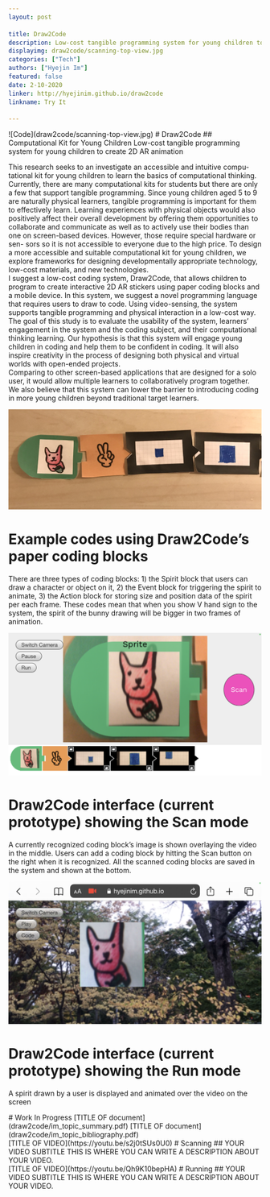 ```yaml
---
layout: post

title: Draw2Code
description: Low-cost tangible programming system for young children to create 2D AR animation
displayimg: draw2code/scanning-top-view.jpg
categories: ["Tech"]
authors: ["Hyejin Im"]
featured: false
date: 2-10-2020
linker: http://hyejinim.github.io/draw2code
linkname: Try It

---
```



<!--IMAGE_TEXT_OVERLAY creates a image with a text box over it--------------------->
<div class="image_text_overlay" markdown="1">
![Code](draw2code/scanning-top-view.jpg)
# Draw2Code 
## Computational Kit for Young Children
Low-cost tangible programming system for young children to create 2D AR animation
</div>

<!--document creates a grid of documentss--------------------->
<div class="free_write" markdown="1">


This research seeks to an investigate an accessible and intuitive compu- tational kit for young children to learn the basics of computational thinking. Currently, there are many computational kits for students but there are only a few that support tangible programming. Since young children aged 5 to 9 are naturally physical learners, tangible programming is important for them to effectively learn. Learning experiences with physical objects would also positively affect their overall development by offering them opportunities to collaborate and communicate as well as to actively use their bodies than one on screen-based devices. However, those require special hardware or sen- sors so it is not accessible to everyone due to the high price. To design a more accessible and suitable computational kit for young children, we explore frameworks for designing developmentally appropriate technology, low-cost materials, and new technologies.
<br> I suggest a low-cost coding system, Draw2Code, that allows children to program to create interactive 2D AR stickers using paper coding blocks and a mobile device. In this system, we suggest a novel programming language that requires users to draw to code. Using video-sensing, the system supports tangible programming and physical interaction in a low-cost way.
<br> The goal of this study is to evaluate the usability of the system, learners’ engagement in the system and the coding subject, and their computational thinking learning. Our hypothesis is that this system will engage young children in coding and help them to be confident in coding. It will also inspire creativity in the process of designing both physical and virtual worlds with open-ended projects.
<br> Comparing to other screen-based applications that are designed for a solo user, it would allow multiple learners to collaboratively program together. We also believe that this system can lower the barrier to introducing coding in more young children beyond traditional target learners.

![Code](draw2code/code.jpg)
# Example codes using Draw2Code’s paper coding blocks
There are three types of coding blocks: 1) the Spirit block that users can draw a character or object on it, 2) the Event block for triggering the spirit to animate, 3) the Action block for storing size and position data of the spirit per each frame. These codes mean that when you show V hand sign to the system, the spirit of the bunny drawing will be bigger in two frames of animation.

![Scan Mode](draw2code/scan-mode.PNG)
# Draw2Code interface (current prototype) showing the Scan mode
A currently recognized coding block’s image is shown overlaying the video in the middle. Users can add a coding block by hitting the Scan button on the right when it is recognized. All the scanned coding blocks are saved in the system and shown at the bottom.


![Run Mode](draw2code/run-mode.PNG)
# Draw2Code interface (current prototype) showing the Run mode
A spirit drawn by a user is displayed and animated over the video on the screen

</div>

<!--document creates a grid of documentss--------------------->
<div class="document" markdown="1">
# Work In Progress
[TITLE OF document](draw2code/im_topic_summary.pdf)
[TITLE OF document](draw2code/im_topic_bibliography.pdf)
<!-- insert as many links here as you want to dynamically create a grid of pdfs-->
</div>

<!--VIDEO_TEXT_OVERLAY creates a video with a text box over it--------------------->
<div class="video_text_overlay" markdown="1">
[TITLE OF VIDEO](https://youtu.be/s2j0tSUs0U0)
# Scanning
## YOUR VIDEO SUBTITLE
THIS IS WHERE YOU CAN WRITE A DESCRIPTION ABOUT YOUR VIDEO.
</div>

<div class="video_text_overlay" markdown="1">
[TITLE OF VIDEO](https://youtu.be/Qh9K10bepHA)
# Running
## YOUR VIDEO SUBTITLE
THIS IS WHERE YOU CAN WRITE A DESCRIPTION ABOUT YOUR VIDEO.
</div>

<!--FREE WRITE lets you write any markdown you want (include images, lists, titles, code,etc)
               If something doesn't look how you expect on the page, try adding a linebreak after it--------------------->
<div class="free_write" markdown="1">
</div>
